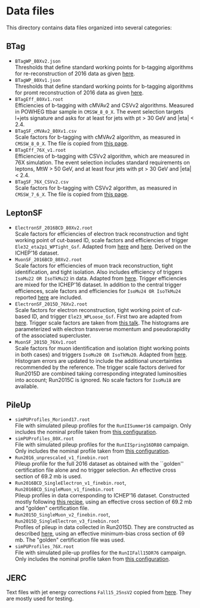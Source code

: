 # Data files

This directory contains data files organized into several categories:


## BTag

 * `BTagWP_80Xv2.json` <br />
   Thresholds that define standard working points for b-tagging algorithms for re-reconstruction of 2016 data as given [here](https://twiki.cern.ch/twiki/bin/viewauth/CMS/BtagRecommendation80XReReco?rev=3).
 * `BTagWP_80Xv1.json` <br />
   Thresholds that define standard working points for b-tagging algorithms for promt reconstruction of 2016 data as given [here](https://twiki.cern.ch/twiki/bin/view/CMS/BtagRecommendation80X?rev=18).
 * `BTagEff_80Xv1.root` <br />
   Efficiencies of b-tagging with cMVAv2 and CSVv2 algorithms. Measured in POWHEG ttbar sample in `CMSSW_8_0_X`. The event selection targets l+jets signature and asks for at least for jets with pt > 30 GeV and |eta| < 2.4.
 * `BTagSF_cMVAv2_80Xv1.csv` <br />
   Scale factors for b-tagging with cMVAv2 algorithm, as measured in `CMSSW_8_0_X`. The file is copied from [this page](https://twiki.cern.ch/twiki/bin/view/CMS/BtagRecommendation80X?rev=18#Supported_Algorithms_and_Operati).
 * `BTagEff_76X_v1.root` <br />
   Efficiencies of b-tagging with CSVv2 algorithm, which are measured in 76X simulation. The event selection includes standard requirements on leptons, MtW > 50 GeV, and at least four jets with pt > 30 GeV and |eta| < 2.4.
 * `BTagSF_76X_CSVv2.csv` <br />
   Scale factors for b-tagging with CSVv2 algorithm, as measured in `CMSSW_7_6_X`. The file is copied from [this page](https://twiki.cern.ch/twiki/bin/viewauth/CMS/BtagRecommendation76X?rev=24#Supported_Algorithms_and_Operati).


## LeptonSF

 * `ElectronSF_2016BCD_80Xv2.root` <br />
   Scale factors for efficiencies of electron track reconstruction and tight working point of cut-based ID, scale factors and efficiencies of trigger `Ele32_eta2p1_WPTight_Gsf`. Adapted from [here](https://twiki.cern.ch/twiki/bin/view/CMS/EgammaIDRecipesRun2?rev=34#Efficiencies_and_scale_factors) and [here](https://indico.cern.ch/event/572302/contributions/2316049/). Derived on the ICHEP'16 dataset.
 * `MuonSF_2016BCD_80Xv2.root` <br />
   Scale factors for efficiencies of muon track reconstruction, tight identification, and tight isolation. Also includes efficiency of triggers `IsoMu22 OR IsoTkMu22` in data. Adapted from [here](https://twiki.cern.ch/twiki/bin/view/CMS/MuonWorkInProgressAndPagResults?rev=16). Trigger efficiencies are mixed for the ICHEP'16 dataset. In addition to the central trigger efficiences, scale factors and efficiencies for `IsoMu24 OR IsoTkMu24` reported [here](https://indico.cern.ch/event/572303/contributions/2329366/) are included.
 * `ElectronSF_2015D_76Xv2.root` <br />
   Scale factors for electron reconstruction, tight working point of cut-based ID, and trigger `Ele23_WPLoose_Gsf`. First two are adapted from [here](https://twiki.cern.ch/twiki/bin/view/CMS/EgammaIDRecipesRun2?rev=16#Electron_efficiencies_and_scale). Trigger scale factors are taken from [this talk](https://indico.cern.ch/event/491510/contributions/2246475/attachments/1310813/1962318/2016.07.18_EGM_Electron-trigger-SF_v2.pdf). The histograms are parameterized with electron transverse momentum and pseudorapidity of the associated supercluster.
 * `MuonSF_2015D_76Xv1.root` <br />
   Scale factors for muon identification and isolation (tight working points in both cases) and triggers `IsoMu20 OR IsoTkMu20`. Adapted from [here](https://twiki.cern.ch/twiki/bin/view/CMS/MuonReferenceEffsRun2?rev=9#Results_for_CMSSW_7_6_X_dataset). Histogram errors are updated to include the additional uncertainties recommended by the reference. The trigger scale factors derived for Run2015D are combined taking corresponding integrated luminosities into account; Run2015C is ignored. No scale factors for `IsoMu18` are available.


## PileUp

 * `simPUProfiles_Moriond17.root` <br />
   File with simulated pileup profiles for the `RunIISummer16` campaign. Only includes the nominal profile taken from [this configuration](https://github.com/cms-sw/cmssw/blob/CMSSW_8_0_24/SimGeneral/MixingModule/python/mix_2016_25ns_Moriond17MC_PoissonOOTPU_cfi.py).
 * `simPUProfiles_80X.root` <br />
   File with simulated pileup profiles for the `RunIISpring16DR80` campaign. Only includes the nominal profile taken from [this configuration](https://github.com/cms-sw/cmssw/blob/CMSSW_8_0_8/SimGeneral/MixingModule/python/mix_2016_25ns_SpringMC_PUScenarioV1_PoissonOOTPU_cfi.py).
 * `Run2016_unprescaled_v1_finebin.root` <br />
   Pileup profile for the full 2016 dataset as obtained with the ``golden'' certification file alone and no trigger selection. An effective cross section of 69.2 mb is used.
 * `Run2016BCD_SingleElectron_v1_finebin.root`, `Run2016BCD_SingleMuon_v1_finebin.root` <br />
   Pileup profiles in data corresponding to ICHEP'16 dataset. Constructed mostly following [this recipe](https://twiki.cern.ch/twiki/bin/viewauth/CMS/PileupJSONFileforData?rev=26#Pileup_JSON_Files_For_Run_II), using an effective cross section of 69.2 mb and "golden" certification file.
 * `Run2015D_SingleMuon_v2_finebin.root`, `Run2015D_SingleElectron_v3_finebin.root` <br />
   Profiles of pileup in data collected in Run2015D. They are constructed as described [here](https://twiki.cern.ch/twiki/bin/viewauth/CMS/PileupJSONFileforData?rev=22#2015_Pileup_JSON_Files), using an effective minimum-bias cross section of 69 mb. The "golden" certification file was used.
 * `simPUProfiles_76X.root` <br />
   File with simulated pile-up profiles for the `RunIIFall15DR76` campaign. Only includes the nominal profile taken from [this configuration](https://github.com/cms-sw/cmssw/blob/CMSSW_7_6_4/SimGeneral/MixingModule/python/mix_2015_25ns_FallMC_matchData_PoissonOOTPU_cfi.py).


## JERC

Text files with jet energy corrections `Fall15_25nsV2` copied from [here](https://twiki.cern.ch/twiki/bin/viewauth/CMS/JECDataMC?rev=112#Jet_Energy_Corrections_in_Run2).
They are mostly used for testing.
